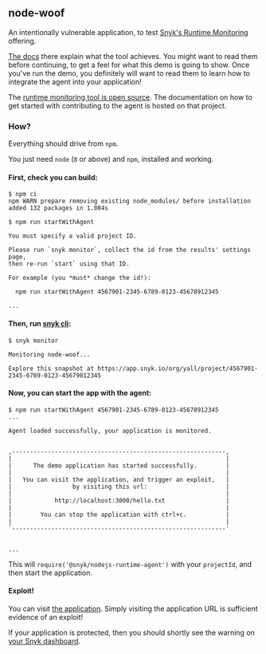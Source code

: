 ## node-woof

An intentionally vulnerable application, to test
[Snyk's Runtime Monitoring](https://support.snyk.io/hc/en-us/articles/360003737297-Snyk-runtime-monitoring-introduction) offering.

[The docs](https://snyk.io/docs/runtime-protection/)
there explain what the tool achieves. You might want to read them before
continuing, to get a feel for what this demo is going to show. Once you've run the
demo, you definitely will want to read them to learn how to integrate the agent
into your application!

The [runtime monitoring tool is open source](https://github.com/snyk/nodejs-runtime-agent).
The documentation on how to get started with contributing to the agent is hosted
on that project.


### How?

Everything should drive from `npm`.

You just need `node` (`8` or above) and `npm`, installed and working.


#### First, check you can build:

```text
$ npm ci
npm WARN prepare removing existing node_modules/ before installation
added 132 packages in 1.084s
```

```text
$ npm run startWithAgent

You must specify a valid project ID.

Please run `snyk monitor`, collect the id from the results' settings page,
then re-run `start` using that ID.

For example (you *must* change the id!):

  npm run startWithAgent 4567901-2345-6789-0123-45678912345

...
```


#### Then, run [snyk cli](https://snyk.io/docs/using-snyk/):

```text
$ snyk monitor

Monitoring node-woof...

Explore this snapshot at https://app.snyk.io/org/yall/project/4567901-2345-6789-0123-45679012345
```


#### Now, you can start the app with the agent:

```text
$ npm run startWithAgent 4567901-2345-6789-0123-45678912345
...

Agent loaded successfully, your application is monitored.


,------------------------------------------------------------,
|                                                            |
|      The demo application has started successfully.        |
|                                                            |
|   You can visit the application, and trigger an exploit,   |
|                 by visiting this url:                      |
|                                                            |
|            http://localhost:3000/hello.txt                 |
|                                                            |
|        You can stop the application with ctrl+c.           |
|                                                            |
`------------------------------------------------------------'


...
```

This will `require('@snyk/nodejs-runtime-agent')` with your `projectId`,
  and then start the application. 


#### Exploit!

You can visit [the application](http://localhost:3000/hello.txt). Simply visiting
the application URL is sufficient evidence of an exploit!

If your application is protected, then you should
  shortly see the warning on [your Snyk dashboard](https://app.snyk.io/).
